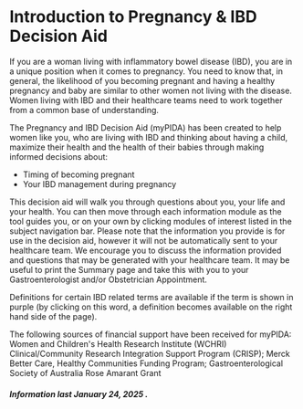 <h1>Introduction to Pregnancy & IBD Decision Aid</h1>

If you are a woman living with inflammatory bowel disease (IBD), you are in a unique position when it comes to pregnancy. 
You need to know that, in general, the likelihood of you becoming pregnant and having a healthy pregnancy and baby are similar to other women not living with the disease. 
Women living with IBD and their healthcare teams need to work together from a common base of understanding.

The Pregnancy and IBD Decision Aid (myPIDA) has been created to help women like you, who are living with IBD and thinking about having a child, maximize their health and the health of their babies through making informed decisions about: 

* Timing of becoming pregnant
* Your IBD management during pregnancy 

This decision aid will walk you through questions about you, your life and your health. You can then move through each information module as the tool guides you, or on your own by clicking modules of interest listed in the subject navigation bar. Please note that the information you provide is for use in the decision aid, however it will not be automatically sent to your healthcare team. We encourage you to discuss the information provided and questions that may be generated with your healthcare team. It may be useful to print the Summary page and take this with you to your Gastroenterologist and/or Obstetrician Appointment. 

Definitions for certain IBD related terms are available if the term is shown in purple (by clicking on this word, a definition becomes available on the right hand side of the page). 

The following sources of financial support have been received for myPIDA:
Women and Children's Health Research Institute (WCHRI) Clinical/Community Research Integration Support Program (CRISP); Merck Better Care, Healthy Communities Funding Program; Gastroenterological Society of Australia Rose Amarant Grant


<h5>Information last January 24, 2025 .</h5>


